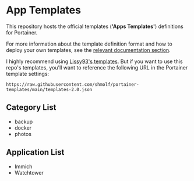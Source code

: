 # App Templates

This repository hosts the official templates (**'Apps Templates'**) definitions for Portainer.

For more information about the template definition format and how to deploy your own templates, see the [relevant documentation section](https://documentation.portainer.io/v2.0/templates/deploy_stack/).


I highly recommend using [Lissy93's templates](https://github.com/Lissy93/portainer-templates).
But if you want to use this repo's templates, you'll want to reference the following URL in the Portainer template settings:
```
https://raw.githubusercontent.com/shmolf/portainer-templates/main/templates-2.0.json
```

## Category List
<!--
Acquired by pasting the template JSON into browser DevTools, then running:
```js
Array.from(new Set(json.templates.flatMap((t) => t.categories))).sort()
```
-->
- backup
- docker
- photos

## Application List
<!--
Acquired by pasting the template JSON into browser DevTools, then running:
```js
Array.from(new Set(json.templates.map((t) => t.title))).sort()
```
-->
- Immich
- Watchtower
